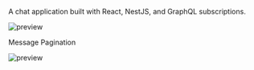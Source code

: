 A chat application built with React, NestJS, and GraphQL subscriptions.

![preview](https://cdn.amog-us.club/brave_VH7sQC6OZ3.gif)

Message Pagination

![preview](https://cdn.amog-us.club/brave_pt5sBtrKNk.gif)

